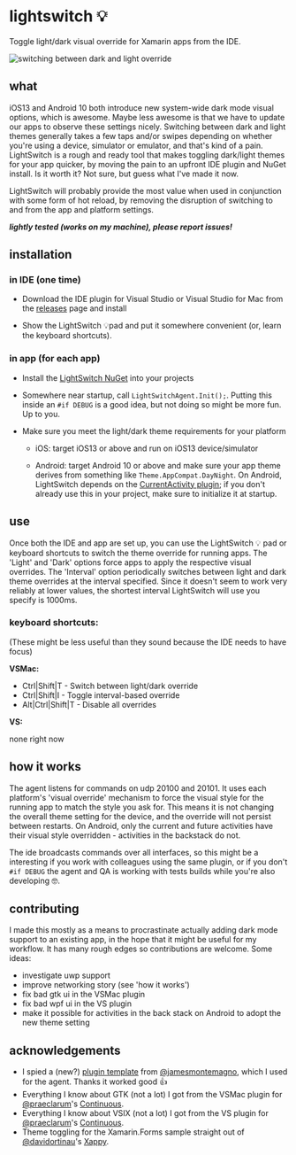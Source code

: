 # lightswitch 💡
Toggle light/dark visual override for Xamarin apps from the IDE.

![switching between dark and light override](https://ryandavis.io/content/images/2019/09/lightswitch.gif)

## what
iOS13 and Android 10 both introduce new system-wide dark mode visual options, which is awesome. Maybe less awesome is that we have to update our apps to observe these settings nicely. Switching between dark and light themes generally takes a few taps and/or swipes depending on whether you're using a device, simulator or emulator, and that's kind of a pain. LightSwitch is a rough and ready tool that makes toggling dark/light themes for your app quicker, by moving the pain to an upfront IDE plugin and NuGet install. Is it worth it? Not sure, but guess what I've made it now. 

LightSwitch will probably provide the most value when used in conjunction with some form of hot reload, by removing the disruption of switching to and from the app and platform settings. 

**_lightly tested (works on my machine), please report issues!_**

## installation

### in IDE (one time)

* Download the IDE plugin for Visual Studio or Visual Studio for Mac from the [releases](https://github.com/rdavisau/lightswitch/releases) page and install

* Show the LightSwitch 💡pad and put it somewhere convenient (or, learn the keyboard shortcuts).

### in app (for each app)

* Install the [LightSwitch NuGet](https://www.nuget.org/packages/LightSwitch) into your projects

* Somewhere near startup, call `LightSwitchAgent.Init();`. Putting this inside an `#if DEBUG` is a good idea, but not doing so might be more fun. Up to you.


* Make sure you meet the light/dark theme requirements for your platform
    * iOS: target iOS13 or above and run on iOS13 device/simulator

    * Android: target Android 10 or above and make sure your app theme derives from something like `Theme.AppCompat.DayNight`. On Android, LightSwitch depends on the [CurrentActivity plugin](https://www.nuget.org/packages/Plugin.CurrentActivity/); if you don't already use this in your project, make sure to initialize it at startup.

## use 

Once both the IDE and app are set up, you can use the LightSwitch 💡 pad or keyboard shortcuts to switch the theme override for running apps. The 'Light' and 'Dark' options force apps to apply the respective visual overrides. The 'Interval' option periodically switches between light and dark theme overrides at the interval specified. Since it doesn't seem to work very reliably at lower values, the shortest interval LightSwitch will use you specify is 1000ms.

### keyboard shortcuts:

(These might be less useful than they sound because the IDE needs to have focus)

**VSMac:**

* Ctrl|Shift|T - Switch between light/dark override
* Ctrl|Shift|I - Toggle interval-based override
* Alt|Ctrl|Shift|T - Disable all overrides 

**VS:**

none right now

## how it works

The agent listens for commands on udp 20100 and 20101. It uses each platform's 'visual override' mechanism to force the visual style for the running app to match the style you ask for. This means it is not changing the overall theme setting for the device, and the override will not persist between restarts. On Android, only the current and future activities have their visual style overridden - activities in the backstack do not.

The ide broadcasts commands over all interfaces, so this might be a interesting if you work with colleagues using the same plugin, or if you don't `#if DEBUG` the agent and QA is working with tests builds while you're also developing 🤓. 

## contributing

I made this mostly as a means to procrastinate actually adding dark mode support to an existing app, in the hope that it might be useful for my workflow. It has many rough edges so contributions are welcome. Some ideas: 

* investigate uwp support
* improve networking story (see 'how it works')
* fix bad gtk ui in the VSMac plugin
* fix bad wpf ui in the VS plugin
* make it possible for activities in the back stack on Android to adopt the new theme setting 

## acknowledgements

* I spied a (new?) [plugin template](https://twitter.com/JamesMontemagno) from [@jamesmontemagno](https://twitter.com/JamesMontemagno), which I used for the agent. Thanks it worked good 👍
* Everything I know about GTK (not a lot) I got from the VSMac plugin for [@praeclarum](https://twitter.com/praeclarum)'s [Continuous](https://github.com/praeclarum/Continuous).
* Everything I know about VSIX (not a lot) I got from the VS plugin for [@praeclarum](https://twitter.com/praeclarum)'s [Continuous](https://github.com/praeclarum/Continuous).
* Theme toggling for the Xamarin.Forms sample straight out of [@davidortinau](https://twitter.com/davidortinau)'s [Xappy](https://github.com/davidortinau/Xappy). 
